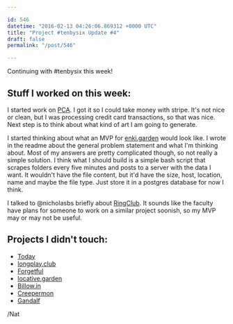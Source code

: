 ```yaml
---

id: 546
datetime: "2016-02-13 04:26:06.869312 +0000 UTC"
title: "Project #tenbysix Update #4"
draft: false
permalink: "/post/546"

---
```


Continuing with #tenbysix this week!

## Stuff I worked on this week:

I started work on [PCA](https://github.com/icco/pca). I got it so I could take money with stripe. It's not nice or clean, but I was processing credit card transactions, so that was nice. Next step is to think about what kind of art I am going to generate.

I started thinking about what an MVP for [enki.garden](https://github.com/icco/enki.garden) would look like. I wrote in the readme about the general problem statement and what I'm thinking about. Most of my answers are pretty complicated though, so not really a simple solution. I think what I should build is a simple bash script that scrapes folders every five minutes and posts to a server with the data I want. It wouldn't have the file content, but it'd have the size, host, location, name and maybe the file type. Just store it in a postgres database for now I think.

I talked to @nicholasbs briefly about [RingClub](https://github.com/icco/ringclub). It sounds like the faculty have plans for someone to work on a similar project soonish, so my MVP may or may not be useful.

## Projects I didn't touch:

 - [Today](https://github.com/icco/today)
 - [longplay.club](https://github.com/icco/longplay.club)
 - [Forgetful](https://github.com/icco/forgetful)
 - [locative.garden](https://github.com/icco/locative.garden)
 - [Billow.in](https://github.com/icco/billowin)
 - [Creepermon](https://github.com/icco/creepermon)
 - [Gandalf](https://github.com/icco/gandalf)

/Nat
